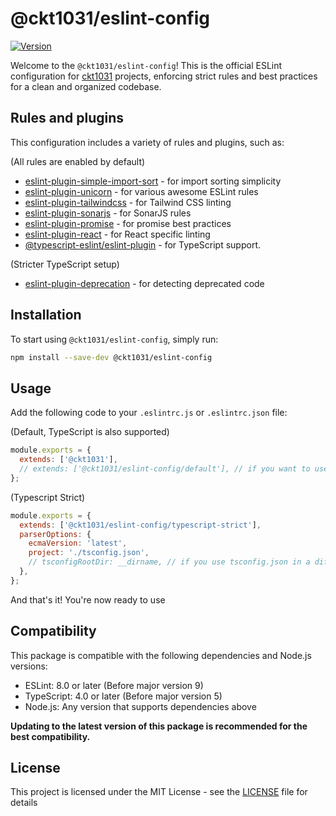 # @ckt1031/eslint-config

[![Version](https://img.shields.io/npm/v/@ckt1031/eslint-config.svg?style=flat-square)](https://www.npmjs.com/package/@ckt1031/eslint-config)

Welcome to the `@ckt1031/eslint-config`! This is the official ESLint configuration for [ckt1031](https://github.com/ckt1031) projects, enforcing strict rules and best practices for a clean and organized codebase.

## Rules and plugins

This configuration includes a variety of rules and plugins, such as:

(All rules are enabled by default)

- [eslint-plugin-simple-import-sort](https://www.npmjs.com/package/eslint-plugin-simple-import-sort) - for import sorting simplicity
- [eslint-plugin-unicorn](https://www.npmjs.com/package/eslint-plugin-unicorn) - for various awesome ESLint rules
- [eslint-plugin-tailwindcss](https://www.npmjs.com/package/eslint-plugin-tailwindcss) - for Tailwind CSS linting
- [eslint-plugin-sonarjs](https://www.npmjs.com/package/eslint-plugin-sonarjs) - for SonarJS rules
- [eslint-plugin-promise](https://www.npmjs.com/package/eslint-plugin-promise) - for promise best practices
- [eslint-plugin-react](https://www.npmjs.com/package/eslint-plugin-react) - for React specific linting
- [@typescript-eslint/eslint-plugin](https://www.npmjs.com/package/@typescript-eslint/eslint-plugin) - for TypeScript support.

(Stricter TypeScript setup)

- [eslint-plugin-deprecation](https://www.npmjs.com/package/eslint-plugin-deprecation) - for detecting deprecated code

## Installation

To start using `@ckt1031/eslint-config`, simply run:

```bash
npm install --save-dev @ckt1031/eslint-config
```

## Usage

Add the following code to your `.eslintrc.js` or `.eslintrc.json` file:

(Default, TypeScript is also supported)

```js
module.exports = {
  extends: ['@ckt1031'],
  // extends: ['@ckt1031/eslint-config/default'], // if you want to use named config
};
```

(Typescript Strict)

```js
module.exports = {
  extends: ['@ckt1031/eslint-config/typescript-strict'],
  parserOptions: {
    ecmaVersion: 'latest',
    project: './tsconfig.json',
    // tsconfigRootDir: __dirname, // if you use tsconfig.json in a different directory
  },
};
```

And that's it! You're now ready to use

## Compatibility

This package is compatible with the following dependencies and Node.js versions:

- ESLint: 8.0 or later (Before major version 9)
- TypeScript: 4.0 or later (Before major version 5)
- Node.js: Any version that supports dependencies above

**Updating to the latest version of this package is recommended for the best compatibility.**

## License

This project is licensed under the MIT License - see the [LICENSE](./LICENSE) file for details
